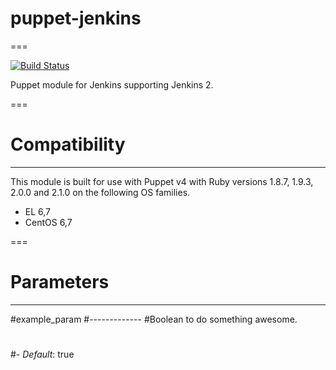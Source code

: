 # puppet-jenkins
===

[![Build Status](https://travis-ci.org/jmk61/puppet-jenkins.png?branch=master)](https://travis-ci.org/jmk61/puppet-jenkins)

Puppet module for Jenkins supporting Jenkins 2.

===

# Compatibility
---------------
This module is built for use with Puppet v4 with Ruby versions 1.8.7, 1.9.3, 2.0.0 and 2.1.0 on the
following OS families.

* EL 6,7
* CentOS 6,7

===

# Parameters
------------

#example_param
#-------------
#Boolean to do something awesome.
#
#- *Default*: true

